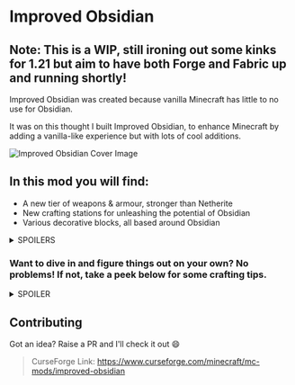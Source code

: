 # Improved Obsidian

## Note: This is a WIP, still ironing out some kinks for 1.21 but aim to have both Forge and Fabric up and running shortly!

Improved Obsidian was created because vanilla Minecraft has little to no use for Obsidian.

It was on this thought I built Improved Obsidian, to enhance Minecraft by adding a vanilla-like experience but with lots of cool additions.

![Improved Obsidian Cover Image](https://i.imgur.com/lwOHiPB.png)

## In this mod you will find:

- A new tier of weapons & armour, stronger than Netherite
- New crafting stations for unleashing the potential of Obsidian
- Various decorative blocks, all based around Obsidian
<p>
<details>
    <summary>SPOILERS</summary>
    ![Improved Obsidian Example Items](https://i.imgur.com/IWWbihL.png)
    ![Improved Obsidian Crafting Stations](https://i.imgur.com/oLYUUnC.png)
    ![Improved Obsidian Deco Blocks](https://i.imgur.com/MIhb5hJ.jpg)
</details>

### Want to dive in and figure things out on your own? No problems! If not, take a peek below for some crafting tips.

<details>
    <summary>SPOILER</summary>
    ![Improved Obsidian Crafting Guide](https://i.imgur.com/RubRdhW.png)
</details>

<p>

## Contributing

Got an idea? Raise a PR and I'll check it out 😄

> CurseForge Link: <a href="https://www.curseforge.com/minecraft/mc-mods/improved-obsidian" target="_blank">https://www.curseforge.com/minecraft/mc-mods/improved-obsidian</a>
